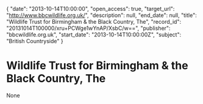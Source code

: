 {
  "date": "2013-10-14T10:00:00", 
  "open_access": true, 
  "target_url": "http://www.bbcwildlife.org.uk/", 
  "description": null, 
  "end_date": null, 
  "title": "Wildlife Trust for Birmingham & the Black Country, The", 
  "record_id": "20131014T100000/xru+PCWge1wYnAP/XsbC/w==", 
  "publisher": "bbcwildlife.org.uk", 
  "start_date": "2013-10-14T10:00:00Z", 
  "subject": "British Countryside"
}

# Wildlife Trust for Birmingham & the Black Country, The

None